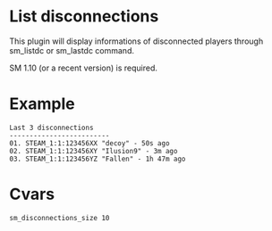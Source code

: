 # List disconnections
This plugin will display informations of disconnected players through sm_listdc or sm_lastdc command.

SM 1.10 (or a recent version) is required.

# Example
```
Last 3 disconnections
-------------------------
01. STEAM_1:1:123456XX "decoy" - 50s ago
02. STEAM_1:1:123456XY "Ilusion9" - 3m ago
03. STEAM_1:1:123456YZ "Fallen" - 1h 47m ago
```

# Cvars
```
sm_disconnections_size 10
```
